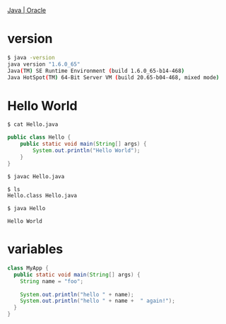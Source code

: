 [Java | Oracle](https://www.java.com/en/)

# version

```sh
$ java -version
java version "1.6.0_65"
Java(TM) SE Runtime Environment (build 1.6.0_65-b14-468)
Java HotSpot(TM) 64-Bit Server VM (build 20.65-b04-468, mixed mode)
```

# Hello World

```sh
$ cat Hello.java
```

```java
public class Hello {
    public static void main(String[] args) {
        System.out.println("Hello World");
    }
}
```


```sh
$ javac Hello.java
```

```sh
$ ls
Hello.class	Hello.java
```

```sh
$ java Hello
```

```
Hello World
```

# variables

```java
class MyApp {
  public static void main(String[] args) {
    String name = "foo";
    
    System.out.println("hello " + name);
    System.out.println("hello " + name +  " again!");
  }
}
```


